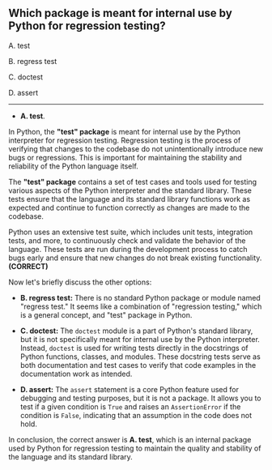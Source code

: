 ## Which package is meant for internal use by Python for regression testing?
 
A. test

B. regress test

C. doctest

D. assert

---

- **A. test**.

In Python, the **"test" package** is meant for internal use by the Python interpreter for regression testing. Regression testing is the process of verifying that changes to the codebase do not unintentionally introduce new bugs or regressions. This is important for maintaining the stability and reliability of the Python language itself.

The **"test" package** contains a set of test cases and tools used for testing various aspects of the Python interpreter and the standard library. These tests ensure that the language and its standard library functions work as expected and continue to function correctly as changes are made to the codebase.

Python uses an extensive test suite, which includes unit tests, integration tests, and more, to continuously check and validate the behavior of the language. These tests are run during the development process to catch bugs early and ensure that new changes do not break existing functionality. **(CORRECT)**

Now let's briefly discuss the other options:

- **B. regress test:** There is no standard Python package or module named "regress test." It seems like a combination of "regression testing," which is a general concept, and "test" package in Python.

- **C. doctest:** The `doctest` module is a part of Python's standard library, but it is not specifically meant for internal use by the Python interpreter. Instead, `doctest` is used for writing tests directly in the docstrings of Python functions, classes, and modules. These docstring tests serve as both documentation and test cases to verify that code examples in the documentation work as intended.

- **D. assert:** The `assert` statement is a core Python feature used for debugging and testing purposes, but it is not a package. It allows you to test if a given condition is `True` and raises an `AssertionError` if the condition is `False`, indicating that an assumption in the code does not hold.

In conclusion, the correct answer is **A. test**, which is an internal package used by Python for regression testing to maintain the quality and stability of the language and its standard library.
